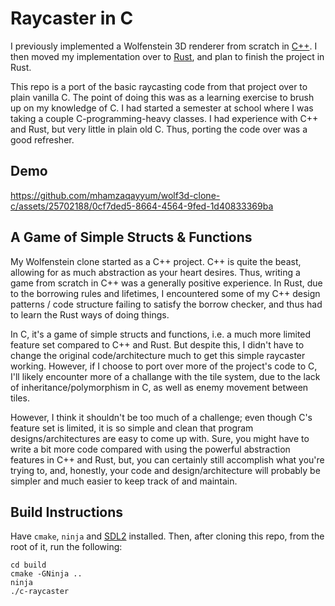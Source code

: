 # Raycaster in C

I previously implemented a Wolfenstein 3D renderer from scratch in [C++](https://github.com/mhamzaqayyum/wolf3d-clone). I then moved my implementation over to [Rust](https://github.com/mhamzaqayyum/wolf3d-clone-rs), and plan to finish the project in Rust.

This repo is a port of the basic raycasting code from that project over to plain vanilla C. The point of doing this was as a learning exercise to brush up on my knowledge of C. I had started a semester at school where I was taking a couple C-programming-heavy classes. I had experience with C++ and Rust, but very little in plain old C. Thus, porting the code over was a good refresher.

## Demo

https://github.com/mhamzaqayyum/wolf3d-clone-c/assets/25702188/0cf7ded5-8664-4564-9fed-1d40833369ba

## A Game of Simple Structs & Functions

My Wolfenstein clone started as a C++ project. C++ is quite the beast, allowing for as much abstraction as your heart desires. Thus, writing a game from scratch in C++ was a generally positive experience. In Rust, due to the borrowing rules and lifetimes, I encountered some of my C++ design patterns / code structure failing to satisfy the borrow checker, and thus had to learn the Rust ways of doing things.

In C, it's a game of simple structs and functions, i.e. a much more limited feature set compared to C++ and Rust. But despite this, I didn't have to change the original code/architecture much to get this simple raycaster working. However, if I choose to port over more of the project's code to C, I'll likely encounter more of a challange with the tile system, due to the lack of inheritance/polymorphism in C, as well as enemy movement between tiles.

However, I think it shouldn't be too much of a challenge; even though C's feature set is limited, it is so simple and clean that program designs/architectures are easy to come up with. Sure, you might have to write a bit more code compared with using the powerful abstraction features in C++ and Rust, but, you can certainly still accomplish what you're trying to, and, honestly, your code and design/architecture will probably be simpler and much easier to keep track of and maintain.

## Build Instructions
Have `cmake`, `ninja` and [SDL2](https://github.com/libsdl-org/SDL/releases) installed. Then, after cloning this repo, from the root of it, run the following:
```
cd build
cmake -GNinja ..
ninja
./c-raycaster
```
